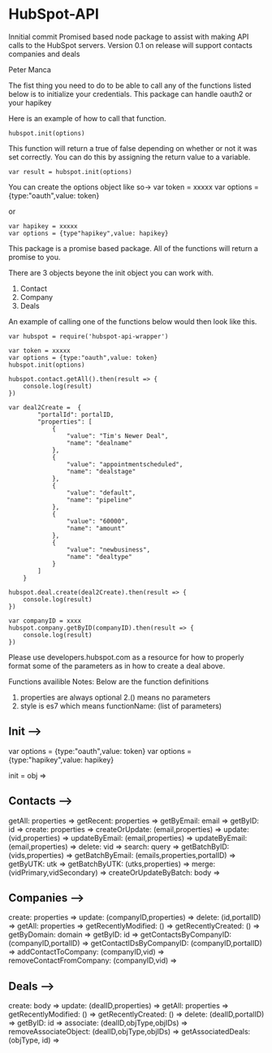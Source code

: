 # HubSpot-API
Innitial commit
Promised based node package to assist with making API calls to the HubSpot servers.  Version 0.1 on release will support contacts companies and deals


Peter Manca

The fist thing you need to do to be able to call any of the functions listed 
below is to initialize your credentials.  This package can handle oauth2 or 
your hapikey

Here is an example of how to call that function. 

	hubspot.init(options)

This function will return a true of false depending on whether or not it was set correctly. You can do this by assigning the return value to a variable. 

	var result = hubspot.init(options)

You can create the options object like so->
	var token = xxxxx
	var options = {type:"oauth",value: token}

or 

	var hapikey = xxxxx
	var options = {type"hapikey",value: hapikey}

This package is a promise based package. All of the functions will return a promise to you.  

There are 3 objects beyone the init object you can work with. 
1. Contact
2. Company
3. Deals

An example of calling one of the functions below would then look like this. 

	var hubspot = require('hubspot-api-wrapper')

	var token = xxxxx
	var options = {type:"oauth",value: token}
	hubspot.init(options)

	hubspot.contact.getAll().then(result => {
		console.log(result)
	})

	var deal2Create =  {
            "portalId": portalID,
            "properties": [
                {
                    "value": "Tim's Newer Deal",
                    "name": "dealname"
                },
                {
                    "value": "appointmentscheduled",
                    "name": "dealstage"
                },
                {
                    "value": "default",
                    "name": "pipeline"
                },
                {
                    "value": "60000",
                    "name": "amount"
                },
                {
                    "value": "newbusiness",
                    "name": "dealtype"
                }
            ]
        }
	
	hubspot.deal.create(deal2Create).then(result => {
		console.log(result)
	})

	var companyID = xxxx
	hubspot.company.getByID(companyID).then(result => {
		console.log(result)
	})


Please use developers.hubspot.com as a resource for how to properly format 
some of the parameters as in how to create a deal above. 




Functions availible
Notes:
Below are the function definitions
1. properties are always optional
2.() means no parameters
3. style is es7 which means functionName: (list of parameters)

Init -->
---------------------


var options = {type:"oauth",value: token}
var options = {type:"hapikey",value: hapikey}

init = obj =>

Contacts -->
----------------------
getAll: properties =>
getRecent: properties =>
getByEmail: email =>
getByID: id =>
create: properties =>
createOrUpdate: (email,properties) =>
update: (vid,properties) =>
updateByEmail: (email,properties) => 
updateByEmail: (email,properties) =>
delete: vid => 
search: query => 
getBatchByID: (vids,properties) =>
getBatchByEmail: (emails,properties,portalID) =>
getByUTK: utk =>
getBatchByUTK: (utks,properties) => 
merge: (vidPrimary,vidSecondary) =>
createOrUpdateByBatch: body =>

Companies -->
----------------------

create: properties => 
update: (companyID,properties) => 
delete: (id,portalID) => 
getAll: properties =>
getRecentlyModified: () =>
getRecentlyCreated: () =>
getByDomain: domain =>
getByID: id =>
getContactsByCompanyID: (companyID,portalID) =>
getContactIDsByCompanyID: (companyID,portalID) =>
addContactToCompany: (companyID,vid) =>
removeContactFromCompany: (companyID,vid) =>

Deals -->
----------------------
create: body =>
update: (dealID,properties) =>
getAll: properties =>
getRecentlyModified: () =>
getRecentlyCreated: () =>
delete: (dealID,portalID) =>
getByID: id =>
associate: (dealID,objType,objIDs) =>
removeAssociateObject: (dealID,objType,objIDs) =>
getAssociatedDeals: (objType, id) =>